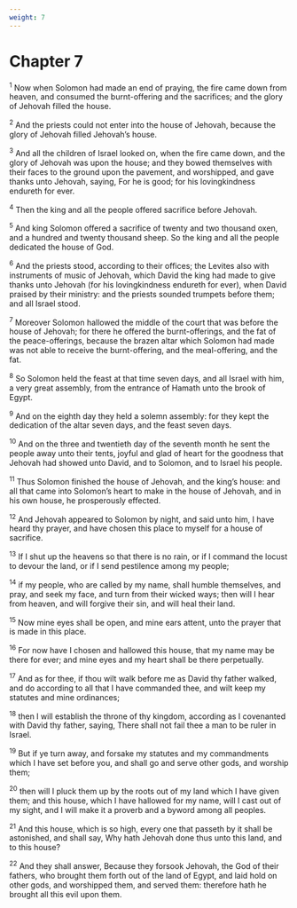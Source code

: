 ```yaml
---
weight: 7
---
```


# Chapter 7

<sup>1</sup> Now when Solomon had made an end of praying, the fire came down from heaven, and consumed the burnt-offering and the sacrifices; and the glory of Jehovah filled the house. 

<sup>2</sup> And the priests could not enter into the house of Jehovah, because the glory of Jehovah filled Jehovah’s house. 

<sup>3</sup> And all the children of Israel looked on, when the fire came down, and the glory of Jehovah was upon the house; and they bowed themselves with their faces to the ground upon the pavement, and worshipped, and gave thanks unto Jehovah, saying, For he is good; for his lovingkindness endureth for ever. 

<sup>4</sup> Then the king and all the people offered sacrifice before Jehovah. 

<sup>5</sup> And king Solomon offered a sacrifice of twenty and two thousand oxen, and a hundred and twenty thousand sheep. So the king and all the people dedicated the house of God. 

<sup>6</sup> And the priests stood, according to their offices; the Levites also with instruments of music of Jehovah, which David the king had made to give thanks unto Jehovah (for his lovingkindness endureth for ever), when David praised by their ministry: and the priests sounded trumpets before them; and all Israel stood. 

<sup>7</sup> Moreover Solomon hallowed the middle of the court that was before the house of Jehovah; for there he offered the burnt-offerings, and the fat of the peace-offerings, because the brazen altar which Solomon had made was not able to receive the burnt-offering, and the meal-offering, and the fat. 

<sup>8</sup> So Solomon held the feast at that time seven days, and all Israel with him, a very great assembly, from the entrance of Hamath unto the brook of Egypt. 

<sup>9</sup> And on the eighth day they held a solemn assembly: for they kept the dedication of the altar seven days, and the feast seven days. 

<sup>10</sup> And on the three and twentieth day of the seventh month he sent the people away unto their tents, joyful and glad of heart for the goodness that Jehovah had showed unto David, and to Solomon, and to Israel his people. 

<sup>11</sup> Thus Solomon finished the house of Jehovah, and the king’s house: and all that came into Solomon’s heart to make in the house of Jehovah, and in his own house, he prosperously effected. 

<sup>12</sup> And Jehovah appeared to Solomon by night, and said unto him, I have heard thy prayer, and have chosen this place to myself for a house of sacrifice. 

<sup>13</sup> If I shut up the heavens so that there is no rain, or if I command the locust to devour the land, or if I send pestilence among my people; 

<sup>14</sup> if my people, who are called by my name, shall humble themselves, and pray, and seek my face, and turn from their wicked ways; then will I hear from heaven, and will forgive their sin, and will heal their land. 

<sup>15</sup> Now mine eyes shall be open, and mine ears attent, unto the prayer that is made in this place. 

<sup>16</sup> For now have I chosen and hallowed this house, that my name may be there for ever; and mine eyes and my heart shall be there perpetually. 

<sup>17</sup> And as for thee, if thou wilt walk before me as David thy father walked, and do according to all that I have commanded thee, and wilt keep my statutes and mine ordinances; 

<sup>18</sup> then I will establish the throne of thy kingdom, according as I covenanted with David thy father, saying, There shall not fail thee a man to be ruler in Israel. 

<sup>19</sup> But if ye turn away, and forsake my statutes and my commandments which I have set before you, and shall go and serve other gods, and worship them; 

<sup>20</sup> then will I pluck them up by the roots out of my land which I have given them; and this house, which I have hallowed for my name, will I cast out of my sight, and I will make it a proverb and a byword among all peoples. 

<sup>21</sup> And this house, which is so high, every one that passeth by it shall be astonished, and shall say, Why hath Jehovah done thus unto this land, and to this house? 

<sup>22</sup> And they shall answer, Because they forsook Jehovah, the God of their fathers, who brought them forth out of the land of Egypt, and laid hold on other gods, and worshipped them, and served them: therefore hath he brought all this evil upon them. 


